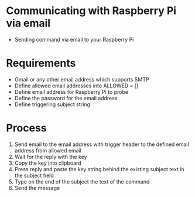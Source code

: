 # Communicating with Raspberry Pi via email
+ Sending command via email to your Raspberry Pi

# Requirements
+ Gmail or any other email address which supports SMTP
+ Define allowed email addresses into ALLOWED = []
+ Define email address for Raspberry Pi to probe
+ Define the password for the email address
+ Define triggering subject string

# Process
1. Send email to the email address with trigger header to the defined email address from allowed email
2. Wait for the reply with the key
3. Copy the key into clipboard
4. Press reply and paste the key string behind the existing subject text in the subject field
5. Type on the end of the subject the text of the command
6. Send the message
